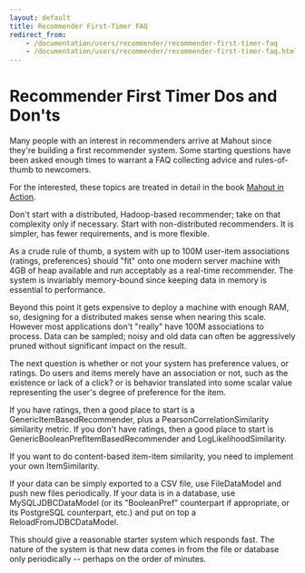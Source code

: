 ```yaml
---
layout: default
title: Recommender First-Timer FAQ
redirect_from:
    - /documentation/users/recommender/recommender-first-timer-faq
    - /documentation/users/recommender/recommender-first-timer-faq.html
---
```


# Recommender First Timer Dos and Don'ts

Many people with an interest in recommenders arrive at Mahout since they're
building a first recommender system. Some starting questions have been
asked enough times to warrant a FAQ collecting advice and rules-of-thumb to
newcomers.

For the interested, these topics are treated in detail in the book [Mahout in Action](http://manning.com/owen/).

Don't start with a distributed, Hadoop-based recommender; take on that
complexity only if necessary. Start with non-distributed recommenders. It
is simpler, has fewer requirements, and is more flexible. 

As a crude rule of thumb, a system with up to 100M user-item associations
(ratings, preferences) should "fit" onto one modern server machine with 4GB
of heap available and run acceptably as a real-time recommender. The system
is invariably memory-bound since keeping data in memory is essential to
performance.

Beyond this point it gets expensive to deploy a machine with enough RAM,
so, designing for a distributed makes sense when nearing this scale.
However most applications don't "really" have 100M associations to process.
Data can be sampled; noisy and old data can often be aggressively pruned
without significant impact on the result.

The next question is whether or not your system has preference values, or
ratings. Do users and items merely have an association or not, such as the
existence or lack of a click? or is behavior translated into some scalar
value representing the user's degree of preference for the item.

If you have ratings, then a good place to start is a
GenericItemBasedRecommender, plus a PearsonCorrelationSimilarity similarity
metric. If you don't have ratings, then a good place to start is
GenericBooleanPrefItemBasedRecommender and LogLikelihoodSimilarity.

If you want to do content-based item-item similarity, you need to implement
your own ItemSimilarity.

If your data can be simply exported to a CSV file, use FileDataModel and
push new files periodically.
If your data is in a database, use MySQLJDBCDataModel (or its "BooleanPref"
counterpart if appropriate, or its PostgreSQL counterpart, etc.) and put on
top a ReloadFromJDBCDataModel.

This should give a reasonable starter system which responds fast. The
nature of the system is that new data comes in from the file or database
only periodically -- perhaps on the order of minutes. 
